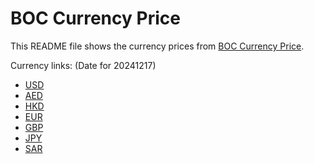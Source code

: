 # BOC Currency Price

This README file shows the currency prices from [BOC Currency Price](https://www.boc.cn/sourcedb/whpj/).

Currency links: (Date for 20241217)

- [USD](https://bocurrencyprice.techina.science/BOC_CURRENCY_PRICE/USD/20241217.json)
- [AED](https://bocurrencyprice.techina.science/BOC_CURRENCY_PRICE/AED/20241217.json)
- [HKD](https://bocurrencyprice.techina.science/BOC_CURRENCY_PRICE/HKD/20241217.json)
- [EUR](https://bocurrencyprice.techina.science/BOC_CURRENCY_PRICE/EUR/20241217.json)
- [GBP](https://bocurrencyprice.techina.science/BOC_CURRENCY_PRICE/GBP/20241217.json)
- [JPY](https://bocurrencyprice.techina.science/BOC_CURRENCY_PRICE/JPY/20241217.json)
- [SAR](https://bocurrencyprice.techina.science/BOC_CURRENCY_PRICE/SAR/20241217.json)
